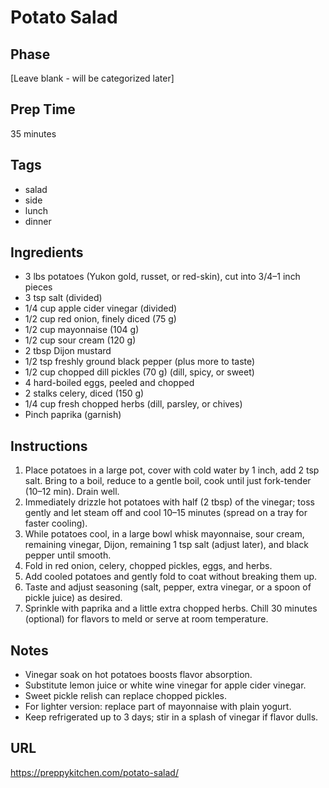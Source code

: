 # Potato Salad

## Phase
[Leave blank - will be categorized later]

## Prep Time
35 minutes

## Tags
- salad
- side
- lunch
- dinner

## Ingredients
- 3 lbs potatoes (Yukon gold, russet, or red-skin), cut into 3/4–1 inch pieces
- 3 tsp salt (divided)
- 1/4 cup apple cider vinegar (divided)
- 1/2 cup red onion, finely diced (75 g)
- 1/2 cup mayonnaise (104 g)
- 1/2 cup sour cream (120 g)
- 2 tbsp Dijon mustard
- 1/2 tsp freshly ground black pepper (plus more to taste)
- 1/2 cup chopped dill pickles (70 g) (dill, spicy, or sweet)
- 4 hard-boiled eggs, peeled and chopped
- 2 stalks celery, diced (150 g)
- 1/4 cup fresh chopped herbs (dill, parsley, or chives)
- Pinch paprika (garnish)

## Instructions
1. Place potatoes in a large pot, cover with cold water by 1 inch, add 2 tsp salt. Bring to a boil, reduce to a gentle boil, cook until just fork-tender (10–12 min). Drain well.
2. Immediately drizzle hot potatoes with half (2 tbsp) of the vinegar; toss gently and let steam off and cool 10–15 minutes (spread on a tray for faster cooling).
3. While potatoes cool, in a large bowl whisk mayonnaise, sour cream, remaining vinegar, Dijon, remaining 1 tsp salt (adjust later), and black pepper until smooth.
4. Fold in red onion, celery, chopped pickles, eggs, and herbs.
5. Add cooled potatoes and gently fold to coat without breaking them up.
6. Taste and adjust seasoning (salt, pepper, extra vinegar, or a spoon of pickle juice) as desired.
7. Sprinkle with paprika and a little extra chopped herbs. Chill 30 minutes (optional) for flavors to meld or serve at room temperature.

## Notes
- Vinegar soak on hot potatoes boosts flavor absorption.
- Substitute lemon juice or white wine vinegar for apple cider vinegar.
- Sweet pickle relish can replace chopped pickles.
- For lighter version: replace part of mayonnaise with plain yogurt.
- Keep refrigerated up to 3 days; stir in a splash of vinegar if flavor dulls.

## URL
https://preppykitchen.com/potato-salad/
